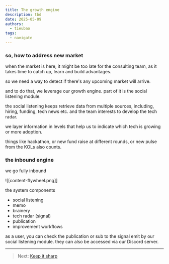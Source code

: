 ```yaml
---
title: The growth engine
description: tbd
date: 2025-05-09
authors:
  - tieubao
tags:
  - navigate
---
```


### so, how to address new market

when the market is here, it might be too late for the consulting team, as it takes time to catch up, learn and build advantages.

so we need a way to detect if there's any upcoming market will arrive.

and to do that, we leverage our growth engine. part of it is the social listening module.

the social listening keeps retrieve data from multiple sources, including, hiring, funding, tech news etc. and the team interests to develop the tech radar.

we layer information in levels that help us to indicate which tech is growing or more adoption.

things like hackathon, or new fund raise at different rounds, or new pulse from the KOLs also counts.

### the inbound engine

we go fully inbound

![[content-flywheel.png]]

the system components
- social listening
- memo
- brainery
- tech radar (signal)
- publication
- improvement workflows

as a user, you can check the publication or sub to the signal emit by our social listening module. they can also be accessed via our Discord server.

---

> Next: [Keep it sharp](keep-sharp.md)
